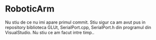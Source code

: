 # RoboticArm

Nu stiu de ce nu imi apare primul commit. Stiu sigur ca am avut pus in repository biblioteca GLUt, SerialPort.cpp, SerialPort.h din programul din VisualStudio. Nu stiu ce am facut intre timp..
